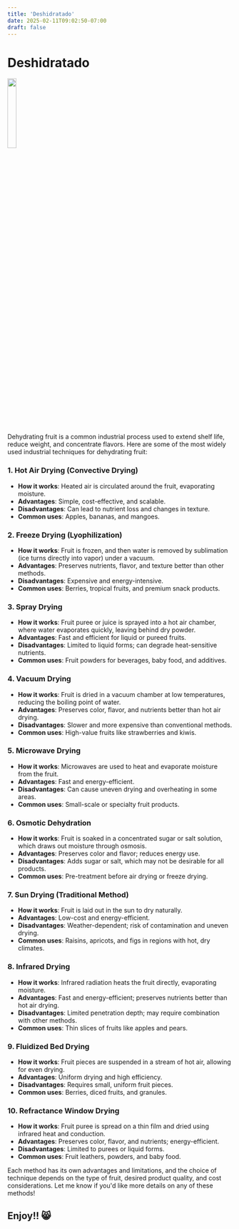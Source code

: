 ```yaml
---
title: 'Deshidratado'
date: 2025-02-11T09:02:50-07:00
draft: false
---
```


# Deshidratado

<img src="https://d33wubrfki0l68.cloudfront.net/30790d6888bd8af863fb2b5c33a7f337cdbda243/4e867/images/hugo-logo-wide.svg" style="width: 20%" />

Dehydrating fruit is a common industrial process used to extend shelf life, reduce weight, and concentrate flavors. Here are some of the most widely used industrial techniques for dehydrating fruit:

### 1. **Hot Air Drying (Convective Drying)**
   - **How it works**: Heated air is circulated around the fruit, evaporating moisture.
   - **Advantages**: Simple, cost-effective, and scalable.
   - **Disadvantages**: Can lead to nutrient loss and changes in texture.
   - **Common uses**: Apples, bananas, and mangoes.

### 2. **Freeze Drying (Lyophilization)**
   - **How it works**: Fruit is frozen, and then water is removed by sublimation (ice turns directly into vapor) under a vacuum.
   - **Advantages**: Preserves nutrients, flavor, and texture better than other methods.
   - **Disadvantages**: Expensive and energy-intensive.
   - **Common uses**: Berries, tropical fruits, and premium snack products.

### 3. **Spray Drying**
   - **How it works**: Fruit puree or juice is sprayed into a hot air chamber, where water evaporates quickly, leaving behind dry powder.
   - **Advantages**: Fast and efficient for liquid or pureed fruits.
   - **Disadvantages**: Limited to liquid forms; can degrade heat-sensitive nutrients.
   - **Common uses**: Fruit powders for beverages, baby food, and additives.

### 4. **Vacuum Drying**
   - **How it works**: Fruit is dried in a vacuum chamber at low temperatures, reducing the boiling point of water.
   - **Advantages**: Preserves color, flavor, and nutrients better than hot air drying.
   - **Disadvantages**: Slower and more expensive than conventional methods.
   - **Common uses**: High-value fruits like strawberries and kiwis.

### 5. **Microwave Drying**
   - **How it works**: Microwaves are used to heat and evaporate moisture from the fruit.
   - **Advantages**: Fast and energy-efficient.
   - **Disadvantages**: Can cause uneven drying and overheating in some areas.
   - **Common uses**: Small-scale or specialty fruit products.

### 6. **Osmotic Dehydration**
   - **How it works**: Fruit is soaked in a concentrated sugar or salt solution, which draws out moisture through osmosis.
   - **Advantages**: Preserves color and flavor; reduces energy use.
   - **Disadvantages**: Adds sugar or salt, which may not be desirable for all products.
   - **Common uses**: Pre-treatment before air drying or freeze drying.

### 7. **Sun Drying (Traditional Method)**
   - **How it works**: Fruit is laid out in the sun to dry naturally.
   - **Advantages**: Low-cost and energy-efficient.
   - **Disadvantages**: Weather-dependent; risk of contamination and uneven drying.
   - **Common uses**: Raisins, apricots, and figs in regions with hot, dry climates.

### 8. **Infrared Drying**
   - **How it works**: Infrared radiation heats the fruit directly, evaporating moisture.
   - **Advantages**: Fast and energy-efficient; preserves nutrients better than hot air drying.
   - **Disadvantages**: Limited penetration depth; may require combination with other methods.
   - **Common uses**: Thin slices of fruits like apples and pears.

### 9. **Fluidized Bed Drying**
   - **How it works**: Fruit pieces are suspended in a stream of hot air, allowing for even drying.
   - **Advantages**: Uniform drying and high efficiency.
   - **Disadvantages**: Requires small, uniform fruit pieces.
   - **Common uses**: Berries, diced fruits, and granules.

### 10. **Refractance Window Drying**
   - **How it works**: Fruit puree is spread on a thin film and dried using infrared heat and conduction.
   - **Advantages**: Preserves color, flavor, and nutrients; energy-efficient.
   - **Disadvantages**: Limited to purees or liquid forms.
   - **Common uses**: Fruit leathers, powders, and baby food.

Each method has its own advantages and limitations, and the choice of technique depends on the type of fruit, desired product quality, and cost considerations. Let me know if you'd like more details on any of these methods!

## Enjoy!! 😸
